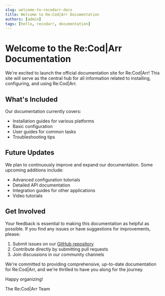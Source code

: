 ```yaml
---
slug: welcome-to-recodarr-docs
title: Welcome to Re:Cod|Arr Documentation
authors: [admin]
tags: [hello, recodarr, documentation]
---
```


# Welcome to the Re:Cod|Arr Documentation

We're excited to launch the official documentation site for Re:Cod|Arr! This site will serve as the central hub for all information related to installing, configuring, and using Re:Cod|Arr.

## What's Included

Our documentation currently covers:

- Installation guides for various platforms
- Basic configuration
- User guides for common tasks
- Troubleshooting tips

## Future Updates

We plan to continuously improve and expand our documentation. Some upcoming additions include:

- Advanced configuration tutorials
- Detailed API documentation
- Integration guides for other applications
- Video tutorials

## Get Involved

Your feedback is essential to making this documentation as helpful as possible. If you find any issues or have suggestions for improvements, please:

1. Submit issues on our [GitHub repository](https://github.com/your-github-username/recodarr-docs)
2. Contribute directly by submitting pull requests
3. Join discussions in our community channels

We're committed to providing comprehensive, up-to-date documentation for Re:Cod|Arr, and we're thrilled to have you along for the journey.

Happy organizing!

The Re:Cod|Arr Team 